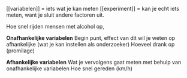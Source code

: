 [[variabelen]] = iets wat je kan meten
[[experiment]] = kan je echt iets meten, want je sluit andere factoren uit.

Hoe snel rijden mensen met alcohol op,

**Onafhankelijke variabelen**
Begin punt, effect van dit wil je weten op afhankelijke (wat je kan instellen als onderzoeker)
Hoeveel drank op (promilage)


**Afhankelijke variabelen**
Wat je vervolgens gaat meten met behulp van onafhankelijke variabelen
Hoe snel gereden (km/h)